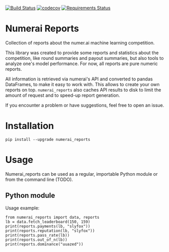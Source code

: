 [![Build Status](https://travis-ci.org/uuazed/numerai_reports.png)](https://travis-ci.org/uuazed/numerai_reports)
[![codecov](https://codecov.io/gh/uuazed/numerai_reports/branch/master/graph/badge.svg)](https://codecov.io/gh/uuazed/numerai_reports)
[![Requirements Status](https://requires.io/github/uuazed/numerai_reports/requirements.svg?branch=master)](https://requires.io/github/uuazed/numerai_reports/requirements/?branch=master)

# Numerai Reports
Collection of reports about the numer.ai machine learning competition.

This library was created to provide some reports and statistics about the
competition, like round summaries and payout summaries, but also tools to
analyze one's model performance. For now, all reports are pure numeric reports.

All information is retrieved via numerai's API and converted to pandas
DataFrames, to make it easy to work with. This allows to create your own
reports on top. `numerai_reports` also caches API results to disk to limit the
amount of request and to speed-up report generation.

If you encounter a problem or have suggestions, feel free to open an issue.

# Installation
`pip install --upgrade numerai_reports`

# Usage

Numerai_reports can be used as a regular, importable Python module or from the command
line (TODO).


## Python module

Usage example:

    from numerai_reports import data, reports
    lb = data.fetch_leaderboard(150, 159)
    print(reports.payments(lb, "slyfox"))
    print(reports.reputation(lb, "slyfox"))
    print(reports.pass_rate(lb))
    print(reports.out_of_n(lb))
    print(reports.dominance("uuazed"))
